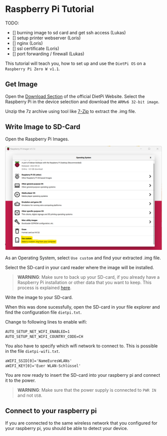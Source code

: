 # Raspberry Pi Tutorial

TODO:
 - [] burning image to sd card and get ssh access (Lukas)
 - [] setup printer webserver (Loris)
 - [] nginx (Loris)
 - [] ssl certificate (Loris)
 - [] port forwarding / firewall (Lukas)


This tutorial will teach you, how to set up and use the `DietPi OS` on a `Raspberry Pi Zero W v1.1`.

## Get Image

Open the [Download Section](https://dietpi.com/#download) of the official DietPi Website. Select the Raspberry Pi in the device selection and download the `ARMv6 32-bit image`. 

Unzip the 7z archive using tool like [7-Zip](https://www.7-zip.org/download.html) to extract the .img file.

## Write Image to SD-Card

Open the Raspberry Pi Images.

![Install a custom image](images/custom_img_1.png)

As an Operating System, select `Use custom` and find your extracted .img file.

Select the SD-card in your card reader where the image will be installed. 

> **WARNING**: Make sure to back up your SD-card, if you already have a Raspberry Pi installation or other data that you want to keep. This process is explained [here](https://raspberryexpert.com/how-to-backup-raspberry-pi/).

Write the image to your SD-card. 

When this was done sucessfully, open the SD-card in your file explorer and find the configuration file `dietpi.txt`.

Change to following lines to enable wifi:

    AUTO_SETUP_NET_WIFI_ENABLED=1
    AUTO_SETUP_NET_WIFI_COUNTRY_CODE=CH

You also have to specify which wifi network to connect to. 
This is possible in the file `dietpi-wifi.txt`.

    aWIFI_SSID[0]='NameEuresWLANs'
    aWIFI_KEY[0]='Euer WLAN-Schlüssel'

You are now ready to insert the SD-card into your raspberry pi and connect it to the power.

> **WARNING**: Make sure that the power supply is connected to `PWR IN` and not `USB`.

## Connect to your raspberry pi

If you are connected to the same wireless network that you configured for your raspberry pi, you should be able to detect your device.
